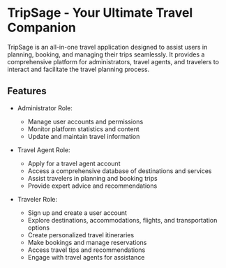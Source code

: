 # TripSage - Your Ultimate Travel Companion

TripSage is an all-in-one travel application designed to assist users in planning, booking, and managing their trips seamlessly. It provides a comprehensive platform for administrators, travel agents, and travelers to interact and facilitate the travel planning process.

## Features

- Administrator Role: 
  - Manage user accounts and permissions
  - Monitor platform statistics and content
  - Update and maintain travel information

- Travel Agent Role:
  - Apply for a travel agent account
  - Access a comprehensive database of destinations and services
  - Assist travelers in planning and booking trips
  - Provide expert advice and recommendations

- Traveler Role:
  - Sign up and create a user account
  - Explore destinations, accommodations, flights, and transportation options
  - Create personalized travel itineraries
  - Make bookings and manage reservations
  - Access travel tips and recommendations
  - Engage with travel agents for assistance
